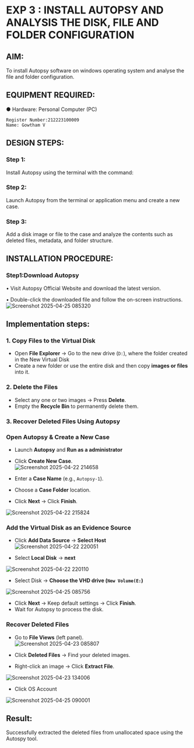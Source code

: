 # EXP 3 : INSTALL AUTOPSY AND ANALYSIS THE DISK, FILE AND FOLDER CONFIGURATION

## AIM:
To install Autopsy software on windows operating system and analyse the file and folder configuration.

## EQUIPMENT REQUIRED:
● Hardware: Personal Computer (PC)
```
Register Number:212223100009
Name: Gowtham V
```
## DESIGN STEPS:
### Step 1:
Install Autopsy using the terminal with the command:

### Step 2:
Launch Autopsy from the terminal or application menu and create a new case.

### Step 3:
Add a disk image or file to the case and analyze the contents such as deleted files, metadata, and folder structure.

## INSTALLATION PROCEDURE:
### Step1:Download Autopsy
• Visit Autopsy Official Website and download the latest version.

• Double-click the downloaded file and follow the on-screen instructions.
![Screenshot 2025-04-25 085320](https://github.com/user-attachments/assets/bae6c8c1-2d94-4639-84aa-cac512925854)


## **Implementation steps:**

### **1. Copy Files to the Virtual Disk**  
- Open **File Explorer** → Go to the new drive (`D:`), where the folder created in the New Virtual Disk
- Create a new folder or use the entire disk and then copy **images or files** into it.  

### **2. Delete the Files**  
- Select any one or two images → Press **Delete**.  
- Empty the **Recycle Bin** to permanently delete them.  

### **3. Recover Deleted Files Using Autopsy**  
### **Open Autopsy & Create a New Case** 

- Launch **Autopsy** and **Run as a administrator**  
- Click **Create New Case**.  
![Screenshot 2025-04-22 214658](https://github.com/user-attachments/assets/89ed73c4-ca95-4f21-b2f1-3a5ba2b67781)


- Enter a **Case Name** (e.g., `Autopsy-1`).  
- Choose a **Case Folder** location.  
- Click **Next** → Click **Finish**.  


![Screenshot 2025-04-22 215824](https://github.com/user-attachments/assets/6d60e194-4850-421e-9bf9-b2c758f49d81)

### **Add the Virtual Disk as an Evidence Source**  
- Click **Add Data Source**  → **Select Host**
![Screenshot 2025-04-22 220051](https://github.com/user-attachments/assets/749bc8d2-22f8-464f-9824-ca774c859132)


- Select **Local Disk** → **next** 

![Screenshot 2025-04-22 220110](https://github.com/user-attachments/assets/e56a9fe1-1c83-4256-aea6-16004f93e63e)



- Select Disk → **Choose the VHD drive (`New Volume(E:`)**

![Screenshot 2025-04-25 085756](https://github.com/user-attachments/assets/8ece4b7b-8d76-4feb-b87c-83cf128ca89b)



- Click **Next** → Keep default settings → Click **Finish**.  
- Wait for Autopsy to process the disk.  

### **Recover Deleted Files**  
- Go to **File Views** (left panel).  
![Screenshot 2025-04-23 085807](https://github.com/user-attachments/assets/f1140537-013e-48cc-ac2b-71c464cd6046)



- Click **Deleted Files** → Find your deleted images.  
- Right-click an image → Click **Extract File**.  

![Screenshot 2025-04-23 134006](https://github.com/user-attachments/assets/bb9e03c6-3e37-4818-a612-d3113ca590b7)


- Click OS Account

![Screenshot 2025-04-25 090001](https://github.com/user-attachments/assets/809a4b18-877a-4b69-b2dd-d30c5e3151fe)


## Result:
Successfully extracted the deleted files from unallocated space using the Autospy tool.
